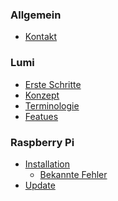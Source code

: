 ### Allgemein

* [Kontakt](CONTACT.md)

<!-- ### Erste Schritte -->

<!-- ### Theorie

* [Konzept](theory/conecept.md)
* [Anwendungsszenarien](theory/use-cases.md)
  * [Test](theory/test.md)
  * [Differenzierung](theory/differenzierung.md) -->

### Lumi

* [Erste Schritte](lumi/FIRST-STEPS.md)
* [Konzept](lumi/CONCEPT.md)
* [Terminologie](lumi/TERMINOLOGY.md)
* [Featues](lumi/FEATURES.md)

### Raspberry Pi

* [Installation](install/README.md)
    * [Bekannte Fehler](install/TROUBLE.md)
* [Update](install/UPDATE.md)
